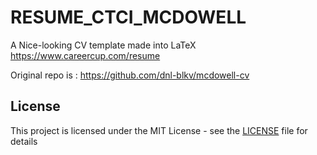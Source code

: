# RESUME_CTCI_MCDOWELL
A Nice-looking CV template made into LaTeX https://www.careercup.com/resume

Original repo is : https://github.com/dnl-blkv/mcdowell-cv

## License

This project is licensed under the MIT License - see the [LICENSE](LICENSE) file for details
